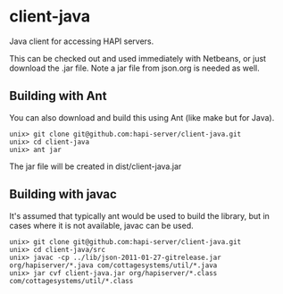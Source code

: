 # client-java
Java client for accessing HAPI servers.

This can be checked out and used immediately with Netbeans, or just download 
the .jar file.  Note a jar file from json.org is needed as well.

## Building with Ant
You can also download and build this using Ant (like make but for Java).  

~~~~~
unix> git clone git@github.com:hapi-server/client-java.git
unix> cd client-java
unix> ant jar
~~~~~

The jar file will be created in dist/client-java.jar

## Building with javac
It's assumed that typically ant would be used to build the library, but in cases where it is not available, javac can be used.
~~~~~
unix> git clone git@github.com:hapi-server/client-java.git
unix> cd client-java/src
unix> javac -cp ../lib/json-2011-01-27-gitrelease.jar org/hapiserver/*.java com/cottagesystems/util/*.java
unix> jar cvf client-java.jar org/hapiserver/*.class com/cottagesystems/util/*.class
